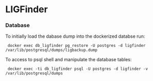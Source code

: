 ﻿# LIGFinder

### Database
To initially load the dabase dump into the dockerized databse run:
```
 docker exec db_ligfinder pg_restore -U postgres -d ligfinder /var/lib/postgresql/dumps/ligbackup.dump
```

To access to psql shell and manipulate the database tables:
```
 decker exec -ti db_ligfinder psql -U postgres -d ligfinder -v /var/lib/postgresql/dumps
```
